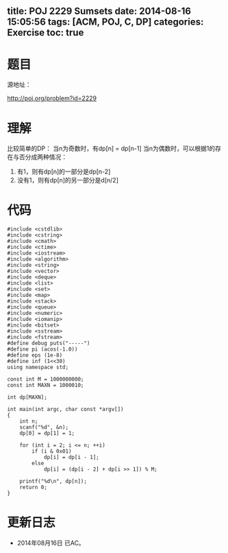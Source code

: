 title: POJ 2229 Sumsets
date: 2014-08-16 15:05:56
tags: [ACM, POJ, C, DP]
categories: Exercise
toc: true
---
# 题目
源地址：

http://poj.org/problem?id=2229

# 理解
比较简单的DP：
当n为奇数时，有dp[n] = dp[n-1]
当n为偶数时，可以根据1的存在与否分成两种情况：
1. 有1，则有dp[n]的一部分是dp[n-2]
2. 没有1，则有dp[n]的另一部分是d[n/2]

<!-- more -->

# 代码
```#include <cstdio>
#include <cstdlib>
#include <cstring>
#include <cmath>
#include <ctime>
#include <iostream>
#include <algorithm>
#include <string>
#include <vector>
#include <deque>
#include <list>
#include <set>
#include <map>
#include <stack>
#include <queue>
#include <numeric>
#include <iomanip>
#include <bitset>
#include <sstream>
#include <fstream>
#define debug puts("-----")
#define pi (acos(-1.0))
#define eps (1e-8)
#define inf (1<<30)
using namespace std;

const int M = 1000000000;
const int MAXN = 1000010;

int dp[MAXN];

int main(int argc, char const *argv[])
{
    int n;
    scanf("%d", &n);
    dp[0] = dp[1] = 1;

    for (int i = 2; i <= n; ++i)
        if (i & 0x01)
            dp[i] = dp[i - 1];
        else
            dp[i] = (dp[i - 2] + dp[i >> 1]) % M;

    printf("%d\n", dp[n]);
    return 0;
}
```
# 更新日志
- 2014年08月16日 已AC。